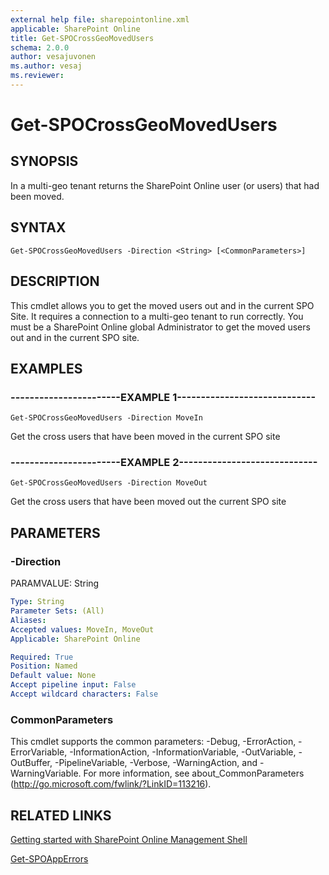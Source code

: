 ```yaml
---
external help file: sharepointonline.xml
applicable: SharePoint Online
title: Get-SPOCrossGeoMovedUsers
schema: 2.0.0
author: vesajuvonen
ms.author: vesaj
ms.reviewer:
---
```


# Get-SPOCrossGeoMovedUsers

## SYNOPSIS
In a multi-geo tenant returns the SharePoint Online user (or users) that had been moved.


## SYNTAX

```
Get-SPOCrossGeoMovedUsers -Direction <String> [<CommonParameters>]
```

## DESCRIPTION
This cmdlet allows you to get the moved users out and in the current SPO Site. It requires a connection to a multi-geo tenant to run correctly. You must be a SharePoint Online global Administrator to get the moved users out and in the current SPO site.

## EXAMPLES

### -----------------------EXAMPLE 1-----------------------------
```
Get-SPOCrossGeoMovedUsers -Direction MoveIn
```
Get the cross users that have been moved in the current SPO site

### -----------------------EXAMPLE 2-----------------------------
```
Get-SPOCrossGeoMovedUsers -Direction MoveOut
```
Get the cross users that have been moved out the current SPO site


## PARAMETERS

### -Direction
PARAMVALUE: String


```yaml
Type: String
Parameter Sets: (All)
Aliases: 
Accepted values: MoveIn, MoveOut
Applicable: SharePoint Online

Required: True
Position: Named
Default value: None
Accept pipeline input: False
Accept wildcard characters: False
```

### CommonParameters
This cmdlet supports the common parameters: -Debug, -ErrorAction, -ErrorVariable, -InformationAction, -InformationVariable, -OutVariable, -OutBuffer, -PipelineVariable, -Verbose, -WarningAction, and -WarningVariable. For more information, see about_CommonParameters (http://go.microsoft.com/fwlink/?LinkID=113216).



## RELATED LINKS

[Getting started with SharePoint Online Management Shell](https://docs.microsoft.com/powershell/sharepoint/sharepoint-online/connect-sharepoint-online?view=sharepoint-ps)

[Get-SPOAppErrors](Get-SPOAppErrors.md)
